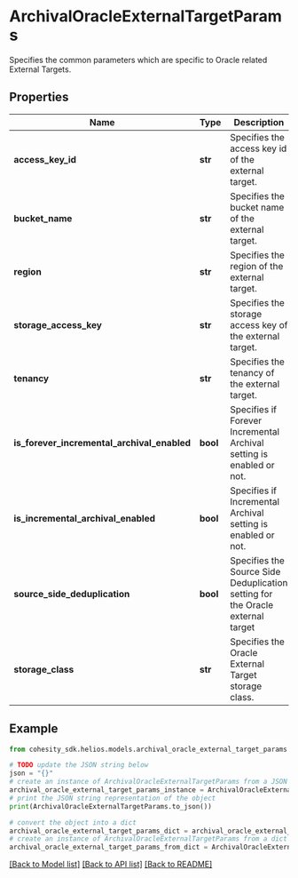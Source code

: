 # ArchivalOracleExternalTargetParams

Specifies the common parameters which are specific to Oracle related External Targets.

## Properties

Name | Type | Description | Notes
------------ | ------------- | ------------- | -------------
**access_key_id** | **str** | Specifies the access key id of the external target. | 
**bucket_name** | **str** | Specifies the bucket name of the external target. | 
**region** | **str** | Specifies the region of the external target. | 
**storage_access_key** | **str** | Specifies the storage access key of the external target. | [optional] 
**tenancy** | **str** | Specifies the tenancy of the external target. | 
**is_forever_incremental_archival_enabled** | **bool** | Specifies if Forever Incremental Archival setting is enabled or not. | [optional] 
**is_incremental_archival_enabled** | **bool** | Specifies if Incremental Archival setting is enabled or not. | [optional] 
**source_side_deduplication** | **bool** | Specifies the Source Side Deduplication setting for the Oracle external target | [optional] 
**storage_class** | **str** | Specifies the Oracle External Target storage class. | 

## Example

```python
from cohesity_sdk.helios.models.archival_oracle_external_target_params import ArchivalOracleExternalTargetParams

# TODO update the JSON string below
json = "{}"
# create an instance of ArchivalOracleExternalTargetParams from a JSON string
archival_oracle_external_target_params_instance = ArchivalOracleExternalTargetParams.from_json(json)
# print the JSON string representation of the object
print(ArchivalOracleExternalTargetParams.to_json())

# convert the object into a dict
archival_oracle_external_target_params_dict = archival_oracle_external_target_params_instance.to_dict()
# create an instance of ArchivalOracleExternalTargetParams from a dict
archival_oracle_external_target_params_from_dict = ArchivalOracleExternalTargetParams.from_dict(archival_oracle_external_target_params_dict)
```
[[Back to Model list]](../README.md#documentation-for-models) [[Back to API list]](../README.md#documentation-for-api-endpoints) [[Back to README]](../README.md)


